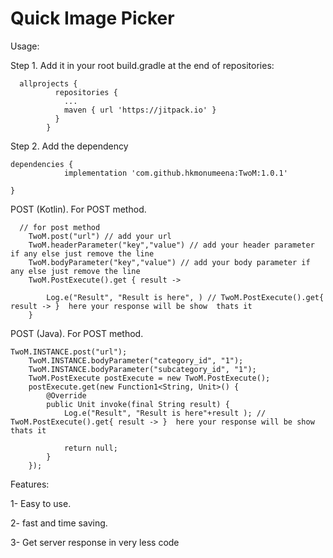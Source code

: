 # Quick Image Picker

Usage:

Step 1. Add it in your root build.gradle at the end of repositories:
            
      allprojects {
              repositories {
                ...
                maven { url 'https://jitpack.io' }
              }
            }


Step 2. Add the dependency

	dependencies {
	            implementation 'com.github.hkmonumeena:TwoM:1.0.1'

	}


POST (Kotlin). For POST method. 

 	  // for post method
        TwoM.post("url") // add your url
        TwoM.headerParameter("key","value") // add your header parameter if any else just remove the line
        TwoM.bodyParameter("key","value") // add your body parameter if any else just remove the line
        TwoM.PostExecute().get { result ->
            
            Log.e("Result", "Result is here", ) // TwoM.PostExecute().get{ result -> }  here your response will be show  thats it
        }
POST (Java). For POST method.


	TwoM.INSTANCE.post("url");
        TwoM.INSTANCE.bodyParameter("category_id", "1");
        TwoM.INSTANCE.bodyParameter("subcategory_id", "1");
        TwoM.PostExecute postExecute = new TwoM.PostExecute();
        postExecute.get(new Function1<String, Unit>() {
            @Override
            public Unit invoke(final String result) {
                Log.e("Result", "Result is here"+result ); // TwoM.PostExecute().get{ result -> }  here your response will be show  thats it
                
                return null;
            }
        });
	
	

Features:

1- Easy to use.

2- fast and time saving.

3- Get server response in very less code 

